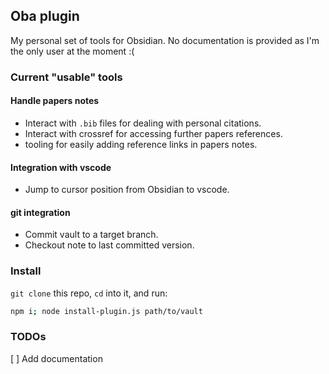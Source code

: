 ## Oba plugin

My personal set of tools for Obsidian. 
No documentation is provided as I'm the only user at the moment :(


### Current "usable" tools

#### Handle papers notes

- Interact with `.bib` files for dealing with personal citations.
- Interact with crossref for accessing further papers references.
- tooling for easily adding reference links in papers notes.

#### Integration with vscode

- Jump to cursor position from Obsidian to vscode.

#### git integration

- Commit vault to a target branch.
- Checkout note to last committed version.

### Install
`git clone` this repo, `cd` into it, and run:

```bash
npm i; node install-plugin.js path/to/vault
```

### TODOs

[ ] Add documentation